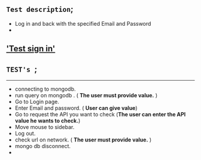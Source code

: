  
## `Test description`;

 * Log in and back with the specified Email and Password
 * 
['Test sign in'](testSignIn.spec.js)
---

## `TEST's `;


---
* connecting to mongodb.
* run query on mongodb . ( **The user must provide value.** )
* Go to Login page.
* Enter Email and password. ( **User can give value**)
* Go to request the API you want to check (**The user can enter the API value he wants to check.**)
* Move mouse to sidebar.
* Log out.
* check url on network. ( **The user must provide value.** )
* mongo db disconnect.
* 



